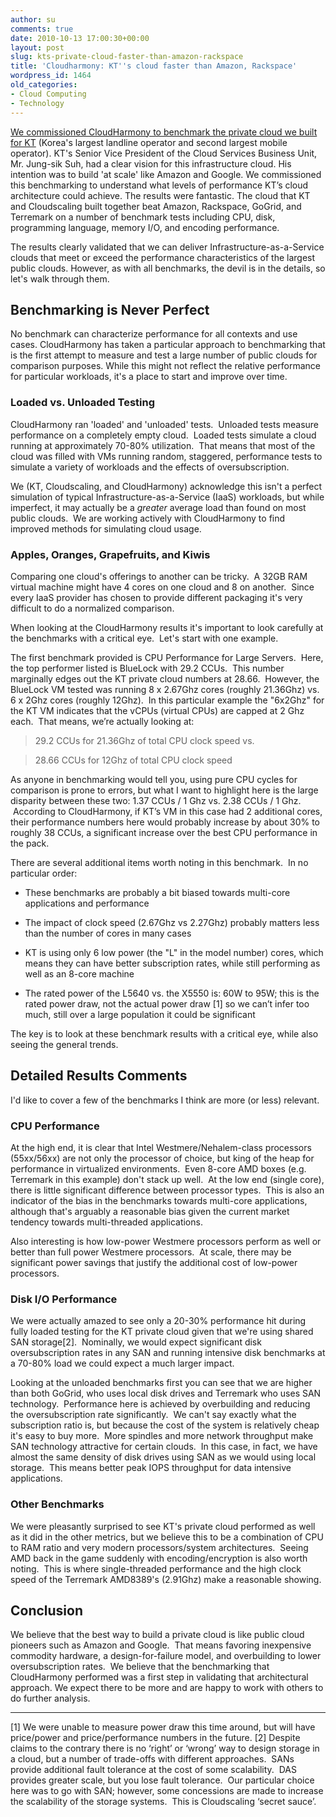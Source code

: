 ```yaml
---
author: su
comments: true
date: 2010-10-13 17:00:30+00:00
layout: post
slug: kts-private-cloud-faster-than-amazon-rackspace
title: 'Cloudharmony: KT''s cloud faster than Amazon, Rackspace'
wordpress_id: 1464
old_categories:
- Cloud Computing
- Technology
---
```


[We commissioned CloudHarmony to benchmark the private cloud we built for KT](http://blog.cloudharmony.com/2010/10/cloudscaling-kt-private-cloud.html) (Korea's largest landline operator and second largest mobile operator). KT's Senior Vice President of the Cloud Services Business Unit, Mr. Jung-sik Suh, had a clear vision for this infrastructure cloud. His intention was to build 'at scale' like Amazon and Google. We commissioned this benchmarking to understand what levels of performance KT’s cloud architecture could achieve. The results were fantastic. The cloud that KT and Cloudscaling built together beat Amazon, Rackspace, GoGrid, and Terremark on a number of benchmark tests including CPU, disk, programming language, memory I/O, and encoding performance.

The results clearly validated that we can deliver Infrastructure-as-a-Service clouds that meet or exceed the performance characteristics of the largest public clouds. However, as with all benchmarks, the devil is in the details, so let's walk through them.

<!-- more -->


## Benchmarking is Never Perfect


No benchmark can characterize performance for all contexts and use cases. CloudHarmony has taken a particular approach to benchmarking that is the first attempt to measure and test a large number of public clouds for comparison purposes. While this might not reflect the relative performance for particular workloads, it's a place to start and improve over time.


### Loaded vs. Unloaded Testing


CloudHarmony ran 'loaded' and 'unloaded' tests.  Unloaded tests measure performance on a completely empty cloud.  Loaded tests simulate a cloud running at approximately 70-80% utilization.  That means that most of the cloud was filled with VMs running random, staggered, performance tests to simulate a variety of workloads and the effects of oversubscription.

We (KT, Cloudscaling, and CloudHarmony) acknowledge this isn't a perfect simulation of typical Infrastructure-as-a-Service (IaaS) workloads, but while imperfect, it may actually be a *greater* average load than found on most public clouds.  We are working actively with CloudHarmony to find improved methods for simulating cloud usage.


### Apples, Oranges, Grapefruits, and Kiwis


Comparing one cloud's offerings to another can be tricky.  A 32GB RAM virtual machine might have 4 cores on one cloud and 8 on another.  Since every IaaS provider has chosen to provide different packaging it's very difficult to do a normalized comparison.

When looking at the CloudHarmony results it's important to look carefully at the benchmarks with a critical eye.  Let's start with one example.

The first benchmark provided is CPU Performance for Large Servers.  Here, the top performer listed is BlueLock with 29.2 CCUs.  This number marginally edges out the KT private cloud numbers at 28.66.  However, the BlueLock VM tested was running 8 x 2.67Ghz cores (roughly 21.36Ghz) vs. 6 x 2Ghz cores (roughly 12Ghz).  In this particular example the "6x2Ghz" for the KT VM indicates that the vCPUs (virtual CPUs) are capped at 2 Ghz each.  That means, we’re actually looking at:




> 
> 29.2 CCUs for 21.36Ghz of total CPU clock speed vs.
> 
> 

> 
> 28.66 CCUs for 12Ghz of total CPU clock speed
> 
> 
</blockquote>


As anyone in benchmarking would tell you, using pure CPU cycles for comparison is prone to errors, but what I want to highlight here is the large disparity between these two: 1.37 CCUs / 1 Ghz vs. 2.38 CCUs / 1 Ghz.  According to CloudHarmony, if KT’s VM in this case had 2 additional cores, their performance numbers here would probably increase by about 30% to roughly 38 CCUs, a significant increase over the best CPU performance in the pack.

There are several additional items worth noting in this benchmark.  In no particular order:



	
  * These benchmarks are probably a bit biased towards multi-core applications and performance

	
  * The impact of clock speed (2.67Ghz vs 2.27Ghz) probably matters less than the number of cores in many cases

	
  * KT is using only 6 low power (the "L" in the model number) cores, which means they can have better subscription rates, while still performing as well as an 8-core machine

	
  * The rated power of the L5640 vs. the X5550 is: 60W to 95W; this is the rated power draw, not the actual power draw [1] so we can’t infer too much, still over a large population it could be significant


The key is to look at these benchmark results with a critical eye, while also seeing the general trends.


## Detailed Results Comments


I'd like to cover a few of the benchmarks I think are more (or less) relevant.


### CPU Performance


At the high end, it is clear that Intel Westmere/Nehalem-class processors (55xx/56xx) are not only the processor of choice, but king of the heap for performance in virtualized environments.  Even 8-core AMD boxes (e.g. Terremark in this example) don't stack up well.  At the low end (single core), there is little significant difference between processor types.  This is also an indicator of the bias in the benchmarks towards multi-core applications, although that's arguably a reasonable bias given the current market tendency towards multi-threaded applications.

Also interesting is how low-power Westmere processors perform as well or better than full power Westmere processors.  At scale, there may be significant power savings that justify the additional cost of low-power processors.


### Disk I/O Performance


We were actually amazed to see only a 20-30% performance hit during fully loaded testing for the KT private cloud given that we're using shared SAN storage[2].  Nominally, we would expect significant disk oversubscription rates in any SAN and running intensive disk benchmarks at a 70-80% load we could expect a much larger impact.

Looking at the unloaded benchmarks first you can see that we are higher than both GoGrid, who uses local disk drives and Terremark who uses SAN technology.  Performance here is achieved by overbuilding and reducing the oversubscription rate significantly.  We can't say exactly what the subscription ratio is, but because the cost of the system is relatively cheap it's easy to buy more.  More spindles and more network throughput make SAN technology attractive for certain clouds.  In this case, in fact, we have almost the same density of disk drives using SAN as we would using local storage.  This means better peak IOPS throughput for data intensive applications.


### Other Benchmarks


We were pleasantly surprised to see KT's private cloud performed as well as it did in the other metrics, but we believe this to be a combination of CPU to RAM ratio and very modern processors/system architectures.  Seeing AMD back in the game suddenly with encoding/encryption is also worth noting.  This is where single-threaded performance and the high clock speed of the Terremark AMD8389's (2.91Ghz) make a reasonable showing.


## Conclusion


We believe that the best way to build a private cloud is like public cloud pioneers such as Amazon and Google.  That means favoring inexpensive commodity hardware, a design-for-failure model, and overbuilding to lower oversubscription rates.  We believe that the benchmarking that CloudHarmony performed was a first step in validating that architectural approach. We expect there to be more and are happy to work with others to do further analysis.

----
[1] We were unable to measure power draw this time around, but will have price/power and price/performance numbers in the future.
[2] Despite claims to the contrary there is no ‘right’ or ‘wrong’ way to design storage in a cloud, but a number of trade-offs with different approaches.  SANs provide additional fault tolerance at the cost of some scalability.  DAS provides greater scale, but you lose fault tolerance.  Our particular choice here was to go with SAN; however, some concessions are made to increase the scalability of the storage systems.  This is Cloudscaling ‘secret sauce’.
